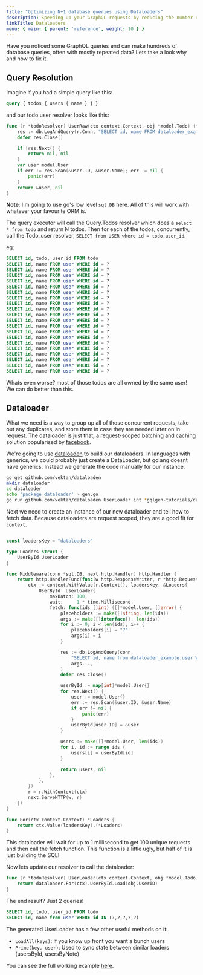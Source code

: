 ```yaml
---
title: "Optimizing N+1 database queries using Dataloaders"
description: Speeding up your GraphQL requests by reducing the number of round trips to the database.
linkTitle: Dataloaders
menu: { main: { parent: 'reference', weight: 10 } }
---
```


Have you noticed some GraphQL queries end can make hundreds of database
queries, often with mostly repeated data? Lets take a look why and how to
fix it.

## Query Resolution

Imagine if you had a simple query like this:

```graphql
query { todos { users { name } } }
```

and our todo.user resolver looks like this:
```go
func (r *todoResolver) UserRaw(ctx context.Context, obj *model.Todo) (*model.User, error) {
	res := db.LogAndQuery(r.Conn, "SELECT id, name FROM dataloader_example.user WHERE id = ?", obj.UserID)
	defer res.Close()

	if !res.Next() {
		return nil, nil
	}
	var user model.User
	if err := res.Scan(&user.ID, &user.Name); err != nil {
		panic(err)
	}
	return &user, nil
}
```

**Note**: I'm going to use go's low level `sql.DB` here. All of this will
work with whatever your favourite ORM is.

The query executor will call the Query.Todos resolver which does a `select * from todo` and
return N todos. Then for each of the todos, concurrently, call the Todo_user resolver,
`SELECT from USER where id = todo.user_id`.


eg:
```sql
SELECT id, todo, user_id FROM todo
SELECT id, name FROM user WHERE id = ?
SELECT id, name FROM user WHERE id = ?
SELECT id, name FROM user WHERE id = ?
SELECT id, name FROM user WHERE id = ?
SELECT id, name FROM user WHERE id = ?
SELECT id, name FROM user WHERE id = ?
SELECT id, name FROM user WHERE id = ?
SELECT id, name FROM user WHERE id = ?
SELECT id, name FROM user WHERE id = ?
SELECT id, name FROM user WHERE id = ?
SELECT id, name FROM user WHERE id = ?
SELECT id, name FROM user WHERE id = ?
SELECT id, name FROM user WHERE id = ?
SELECT id, name FROM user WHERE id = ?
SELECT id, name FROM user WHERE id = ?
SELECT id, name FROM user WHERE id = ?
SELECT id, name FROM user WHERE id = ?
SELECT id, name FROM user WHERE id = ?
SELECT id, name FROM user WHERE id = ?
SELECT id, name FROM user WHERE id = ?
```

Whats even worse? most of those todos are all owned by the same user! We can do better than this.

## Dataloader

What we need is a way to group up all of those concurrent requests, take out any duplicates, and
store them in case they are needed later on in request. The dataloader is just that, a request-scoped
batching and caching solution popularised by [facebook](https://github.com/facebook/dataloader).

We're going to use [dataloaden](https://github.com/vektah/dataloaden) to build our dataloaders.
In languages with generics, we could probably just create a DataLoader<User>, but golang
doesnt have generics. Instead we generate the code manually for our instance.

```bash
go get github.com/vektah/dataloaden
mkdir dataloader
cd dataloader
echo 'package dataloader' > gen.go
go run github.com/vektah/dataloaden UserLoader int *gqlgen-tutorials/dataloader/graph/model.User
```

Next we need to create an instance of our new dataloader and tell how to fetch data.
Because dataloaders are request scoped, they are a good fit for `context`.

```go

const loadersKey = "dataloaders"

type Loaders struct {
	UserById UserLoader
}

func Middleware(conn *sql.DB, next http.Handler) http.Handler {
	return http.HandlerFunc(func(w http.ResponseWriter, r *http.Request) {
		ctx := context.WithValue(r.Context(), loadersKey, &Loaders{
			UserById: UserLoader{
				maxBatch: 100,
				wait:     1 * time.Millisecond,
				fetch: func(ids []int) ([]*model.User, []error) {
					placeholders := make([]string, len(ids))
					args := make([]interface{}, len(ids))
					for i := 0; i < len(ids); i++ {
						placeholders[i] = "?"
						args[i] = i
					}

					res := db.LogAndQuery(conn,
						"SELECT id, name from dataloader_example.user WHERE id IN ("+strings.Join(placeholders, ",")+")",
						args...,
					)
					defer res.Close()

					userById := map[int]*model.User{}
					for res.Next() {
						user := model.User{}
						err := res.Scan(&user.ID, &user.Name)
						if err != nil {
							panic(err)
						}
						userById[user.ID] = &user
					}

					users := make([]*model.User, len(ids))
					for i, id := range ids {
						users[i] = userById[id]
					}

					return users, nil
				},
			},
		})
		r = r.WithContext(ctx)
		next.ServeHTTP(w, r)
	})
}

func For(ctx context.Context) *Loaders {
	return ctx.Value(loadersKey).(*Loaders)
}

```

This dataloader will wait for up to 1 millisecond to get 100 unique requests and then call
the fetch function. This function is a little ugly, but half of it is just building the SQL!

Now lets update our resolver to call the dataloader:
```go
func (r *todoResolver) UserLoader(ctx context.Context, obj *model.Todo) (*model.User, error) {
	return dataloader.For(ctx).UserById.Load(obj.UserID)
}
```

The end result? Just 2 queries!
```sql
SELECT id, todo, user_id FROM todo
SELECT id, name from user WHERE id IN (?,?,?,?,?)
```

The generated UserLoader has a few other useful methods on it:

 - `LoadAll(keys)`: If you know up front you want a bunch users
 - `Prime(key, user)`: Used to sync state between similar loaders (usersById, usersByNote)

You can see the full working example [here](https://github.com/vektah/gqlgen-tutorials/tree/master/dataloader).
